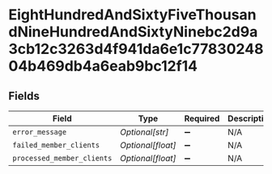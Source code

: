 # EightHundredAndSixtyFiveThousandNineHundredAndSixtyNinebc2d9a3cb12c3263d4f941da6e1c7783024804b469db4a6eab9bc12f14


## Fields

| Field                      | Type                       | Required                   | Description                |
| -------------------------- | -------------------------- | -------------------------- | -------------------------- |
| `error_message`            | *Optional[str]*            | :heavy_minus_sign:         | N/A                        |
| `failed_member_clients`    | *Optional[float]*          | :heavy_minus_sign:         | N/A                        |
| `processed_member_clients` | *Optional[float]*          | :heavy_minus_sign:         | N/A                        |